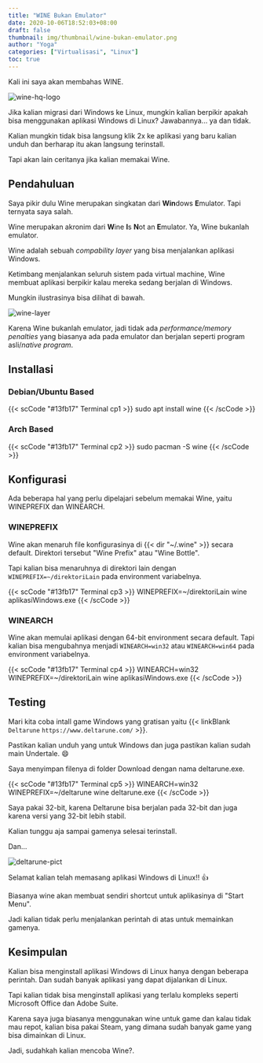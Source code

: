 ```yaml
---
title: "WINE Bukan Emulator"
date: 2020-10-06T18:52:03+08:00
draft: false
thumbnail: img/thumbnail/wine-bukan-emulator.png
author: "Yoga"
categories: ["Virtualisasi", "Linux"]
toc: true
---
```


Kali ini saya akan membahas WINE.
<!--more-->

 ![wine-hq-logo](/img/winehq-logo.png)


Jika kalian migrasi dari Windows ke Linux, mungkin kalian berpikir apakah bisa menggunakan aplikasi
Windows di Linux? Jawabannya... ya dan tidak.

Kalian mungkin tidak bisa langsung klik 2x ke aplikasi yang baru kalian unduh dan berharap itu akan langsung
terinstall.

Tapi akan lain ceritanya jika kalian memakai Wine.

 ## Pendahuluan

Saya pikir dulu Wine merupakan singkatan dari **Win**dows **E**mulator. Tapi ternyata saya salah.

Wine merupakan akronim dari **W**ine **I**s **N**ot an **E**mulator. Ya, Wine bukanlah emulator.

Wine adalah sebuah _compability layer_ yang bisa menjalankan aplikasi Windows.

Ketimbang menjalankan seluruh sistem
pada virtual machine, Wine membuat aplikasi berpikir kalau mereka sedang berjalan di Windows.

Mungkin ilustrasinya bisa dilihat di bawah.

![wine-layer](/img/wine-layer.png)

Karena Wine bukanlah emulator, jadi tidak ada _performance/memory penalties_ yang biasanya ada pada emulator dan berjalan seperti program asli/_native program_.

## Installasi

### Debian/Ubuntu Based

{{< scCode "#13fb17" Terminal cp1 >}}
sudo apt install wine
{{< /scCode >}}

### Arch Based

{{< scCode "#13fb17" Terminal cp2 >}}
sudo pacman -S wine
{{< /scCode >}}

## Konfigurasi

Ada beberapa hal yang perlu dipelajari sebelum memakai Wine, yaitu WINEPREFIX dan WINEARCH.

### WINEPREFIX

Wine akan menaruh file konfigurasinya di {{< dir "~/.wine" >}} secara default. Direktori tersebut "Wine Prefix" atau "Wine Bottle".

Tapi kalian bisa menaruhnya di direktori lain dengan `WINEPREFIX=~/direktoriLain` pada environment variabelnya.

{{< scCode "#13fb17" Terminal cp3 >}}
WINEPREFIX=~/direktoriLain wine aplikasiWindows.exe
{{< /scCode >}}

### WINEARCH

Wine akan memulai aplikasi dengan 64-bit environment secara default. Tapi kalian bisa mengubahnya menjadi `WINEARCH=win32` atau `WINEARCH=win64` pada environment variabelnya.

{{< scCode "#13fb17" Terminal cp4 >}}
WINEARCH=win32 WINEPREFIX=~/direktoriLain wine aplikasiWindows.exe
{{< /scCode >}}

## Testing

Mari kita coba intall game Windows yang gratisan yaitu {{< linkBlank  `Deltarune` `https://www.deltarune.com/` >}}.

Pastikan kalian unduh yang untuk Windows dan juga pastikan kalian sudah main Undertale. :smile:

Saya menyimpan filenya di folder Download dengan nama deltarune.exe.

{{< scCode "#13fb17" Terminal cp5 >}}
WINEARCH=win32 WINEPREFIX=~/deltarune wine deltarune.exe
{{< /scCode >}}

Saya pakai 32-bit, karena Deltarune bisa berjalan pada 32-bit dan juga karena versi yang 32-bit lebih stabil.

Kalian tunggu aja sampai gamenya selesai terinstall.

Dan...

![deltarune-pict](/img/deltarune-pict.png)

Selamat kalian telah memasang aplikasi Windows di Linux!! :+1:

Biasanya wine akan membuat sendiri shortcut untuk aplikasinya di "Start Menu".

Jadi kalian tidak perlu menjalankan perintah di atas untuk memainkan gamenya.

## Kesimpulan

Kalian bisa menginstall aplikasi Windows di Linux hanya dengan beberapa perintah. Dan sudah banyak aplikasi yang dapat dijalankan di Linux.

Tapi kalian tidak bisa menginstall aplikasi yang terlalu kompleks seperti Microsoft Office dan Adobe Suite.

Karena saya juga biasanya menggunakan wine untuk game dan kalau tidak mau repot, kalian bisa pakai Steam, yang dimana sudah banyak game yang bisa dimainkan di Linux.

Jadi, sudahkah kalian mencoba Wine?.
